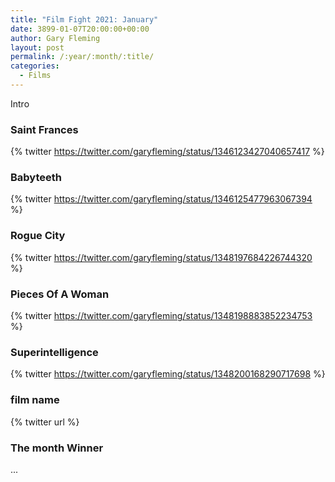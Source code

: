 ```yaml
---
title: "Film Fight 2021: January"
date: 3899-01-07T20:00:00+00:00
author: Gary Fleming
layout: post
permalink: /:year/:month/:title/
categories:
  - Films
---
```


Intro

### Saint Frances

{% twitter https://twitter.com/garyfleming/status/1346123427040657417 %}

### Babyteeth

{% twitter https://twitter.com/garyfleming/status/1346125477963067394 %}

### Rogue City

{% twitter https://twitter.com/garyfleming/status/1348197684226744320 %}

### Pieces Of A Woman

{% twitter https://twitter.com/garyfleming/status/1348198883852234753 %}

### Superintelligence

{% twitter https://twitter.com/garyfleming/status/1348200168290717698 %}

### film name

{% twitter url %}




### The month Winner

...
